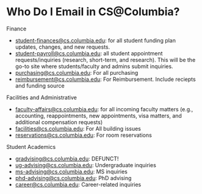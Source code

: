 # Who Do I Email in CS@Columbia?

Finance


* student-finances@cs.columbia.edu: for all student funding plan updates, changes, and new requests.
* student-payroll@cs.columbia.edu: all student appointment requests/inquiries (research, short-term, and research). This will be the go-to site where students/faculty and admins submit inquiries.
* purchasing@cs.columbia.edu: For all purchasing 
* reimbursement@cs.columbia.edu: For Reimbursement. Include reciepts and funding source

Facilities and Administrative

* faculty-affairs@cs.columbia.edu: for all incoming faculty matters (e.g., accounting, reappointments, new appointments, visa matters, and additional compensation requests)
* facilities@cs.columbia.edu: For All building issues  
* reservations@cs.columbia.edu: For room reservations


Student Academics

* gradvising@cs.columbia.edu: DEFUNCT!
* ug-advising@cs.columbia.edu: Undergraduate inquiries
* ms-advising@cs.columbia.edu: MS inquiries
* phd-advising@cs.columbia.edu: PhD advising
* career@cs.columbia.edu: Career-related inquiries
